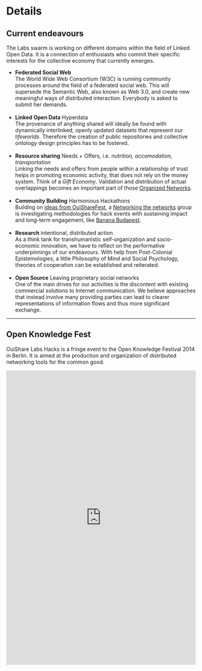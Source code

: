 # Details

## Current endeavours

The Labs swarm is working on different domains within the field of Linked Open Data. It is a connection of enthusiasts who commit their specific interests for the collective economy that currently emerges.

* **Federated Social Web**<br />
The World Wide Web Consortium (W3C) is running community processes around the field of a federated social web. This will supersede the Semantic Web, also known as Web 3.0, and create new meaningful ways of distributed interaction. Everybody is asked to submit her demands.<br />&nbsp;
* **Linked Open Data**
Hyperdata<br />
The provenance of anything shared will ideally be found with dynamically interlinked, openly updated datasets that represent our *lifeworlds*. Therefore the creation of public repositories and collective ontology design principles has to be fostered.<br />&nbsp;
* **Resource sharing**
Needs + Offers, i.e. *nutrition, accomodation, transportation*<br />
Linking the needs and offers from people within a relationship of trust helps in promoting economic activity, that does not rely on the money system. Think of a *Gift Economy*. Validation and distribution of actual overlappings becomes an important part of those [Organized Networks](http://nedrossiter.org/?p=371).<br />&nbsp;
* **Community Building**
Harmonious Hackathons<br />
Building on [ideas from OuiShareFest](https://edgeryders.eu/nadias-notes-from-ouisharefest), a [Networking the networks](https://hackpad.com/Network-of-Networks-session-follow-up-YEfYiLeACdG) group is investigating methodologies for hack events with sustaining impact and long-term engagement, like [Banana Budapest](https://hackpad.com/Banana-in-Place-ECyuFM9OWqE).<br />&nbsp;
* **Research**
intentional, distributed action<br />
As a think tank for transhumanistic self-organization and socio-economic innovation, we have to reflect on the performative underpinnings of our endeavours. With help from Post-Colonial Epistemologies, a little Philosophy of Mind and Social Psychology, theories of cooperation can be established and reiterated.<br />&nbsp;
* **Open Source**
Leaving proprietary social networks<br />
One of the main drives for our activities is the discontent with existing commercial solutions to Internet communication. We believe approaches that instead involve many providing parties can lead to clearer representations of information flows and thus more significant exchange.

---

## Open Knowledge Fest

OuiShare Labs Hacks is a fringe event to the Open Knowledge Festival 2014 in Berlin. It is aimed at the production and organization of distributed networking tools for the common good.

<iframe src="http://timemapper.okfnlabs.org/anon/zcyaij-okfest-fringe-events-timemapper?embed=1#2" frameborder="0" style="border: none; max-width:960px; display:block; margin: 0 auto;" width="100%" height="780;"></iframe>
